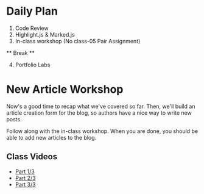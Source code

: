 # Daily Plan
1. Code Review
2. Highlight.js & Marked.js
3. In-class workshop (No class-05 Pair Assignment)

** Break **

4. Portfolio Labs


# New Article Workshop

Now's a good time to recap what we've covered so far. Then, we'll build an article creation form for the blog, so authors have a nice way to write new posts.

Follow along with the in-class workshop. When you are done, you should be able to add new articles to the blog.

## Class Videos
- [Part 1/3]()
- [Part 2/3]()
- [Part 3/3]()
